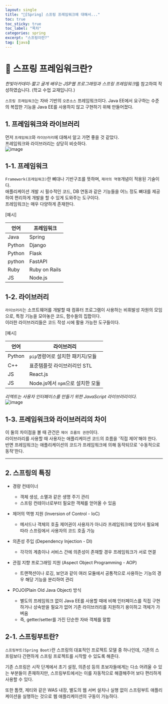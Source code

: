 ```yaml
---
layout: single
title: "📘[Spring] 스프링 프레임워크에 대해서..."
toc: true
toc_sticky: true
toc_label: "목차"
categories: spring
excerpt: "스프링이란?"
tag: [java]
---
```


# 📘 스프링 프레임워크란?
*한빛아카데미-짧고 굴게 배우는 JSP웹 프로그래밍과 스프링 프레임워크*를 참고하여 작성하였습니다. (학교 수업 교재입니다.)  

`스프링 프레임워크`는 자바 기반의 `오픈소스` 프레임워크이다.  Java EE에서 요구하는 수준의 복잡한 기능을 Java EE를 사용하지 않고 구현하기 위해 만들어졌다.  

## 1. 프레임워크와 라이브러리
먼저 `프레임워크`와 `라이브러리`에 대해서 알고 가면 좋을 것 같았다.  
프레임워크와 라이브러리는 상당히 비슷하다.  
![image](https://user-images.githubusercontent.com/104587537/207395547-f6e4d337-3b11-40c2-95b5-b4dff7b8a834.png)

## 1-1. 프레임워크
`Framework(프레임워크)`란 뼈대나 기반구조를 뜻하며, `제어의 역행`개념이 적용된 기술이다.  
애플리케이션 개발 시 필수적인 코드, DB 연동과 같은 기능들을 어느 정도 뼈대를 제공하여 편리하게 개발을 할 수 있게 도와주는 도구이다.  
프레임워크는 매우 다양하게 존재한다.  

[예시]  

|언어|프레임워크|
|---|---|
|Java|Spring|
|Python|Django|
|Python|Flask|
|python|FastAPI|
|Ruby|Ruby on Rails|
|JS|Node.js|

## 1-2. 라이브러리
`라이브러리`는 소프트웨어를 개발할 때 컴퓨터 프로그램이 사용하는 비휘발성 자원의 모임으로, 특정 기능을 모아놓은 코드, 함수들의 집합이다.  
이러한 라이브러리들은 코드 작성 시에 활용 가능한 도구들이다. 

[예시]  

|언어|라이브러리|
|---|---|
|Python|`pip`명령어로 설치한 패키지/모듈|
|C++|표준템플릿 라이브러리인 STL|
|JS|React.js|
|JS|Node.js에서 `npm`으로 설치한 모듈|  

*리엑트는 사용자 인터페이스를 만들기 위한 JavaScript 라이브러리이다.*   
![image](https://user-images.githubusercontent.com/104587537/207398392-4fe64d9e-7b2e-47b3-b408-a3c74646c1bb.png)  

## 1-3. 프레임워크와 라이브러리의 차이
이 둘의 차이점을 볼 때 관건은 `제어 흐름의 권한`이다.  
라이브러리를 사용할 때 사용자는 애플리케이션 코드의 흐름을 '직접 제어'해야 한다.  
반면 프레임워크는 애플리케이션의 코드가 프레임워크에 의해 동작되므로 '수동적으로 동작'한다.  

---
## 2. 스프링의 특징
- 경량 컨테이너
    - 객체 생성, 소멸과 같은 생명 주기 관리
    - 스프링 컨테이너로부터 필요한 객체를 얻어올 수 있음

- 제어의 역행 지원 (Inversion of Control - IoC)
    - 메서드나 객체의 호출 제어권이 사용자가 아니라 프레임워크에 있어서 필요에 따라 스프링에서 사용자의 코드 호출 가능

- 의존성 주입 (Dependency Injection - DI)
    - 각각의 계층이나 서비스 간에 의존성이 존재할 경우 프레임워크가 서로 연결   

- 관점 지향 프로그래밍 지원 (Aspect Object Programming - AOP)
    - 트랜잭션이나 로깅, 보안과 같이 여러 모듈에서 공통적으로 사용하는 기능의 경우 해당 기능을 분리하여 관리  

- POJO(Plain Old Java Object) 방식
    - 별도의 프레임워크 없이 Java EE를 사용할 때에 비해 인터페이스를 직접 구현하거나 상속받을 필요가 없어 기존 라이브러리를 지원하기 용이하고 객체가 가벼움
    - 즉, getter/setter를 가진 단순한 자바 객체를 말함

## 2-1. 스프링부트란?
`스프링부트(Spring Boot)`란 스프링의 대표적인 프로젝트 모델 중 하나인데, 기존의 스프링보다 간편하게 스프링 프로젝트를 시작할 수 있도록 해준다.  

기존 스프링은 시작 단계에서 초기 설정, 의존성 등의 초보자들에게는 다소 어려울 수 있는 부분들이 존재하지만, 스프링부트에서는 이를 자동적으로 해결해주어 보다 편리하게 사용할 수 있다.  

또한 톰캣, 제티와 같은 WAS 내장, 별도의 웹 서버 설치나 실행 없이 스프링부트 애플리케이션을 실행하는 것으로 웹 애플리케이션의 구동이 가능하다.
